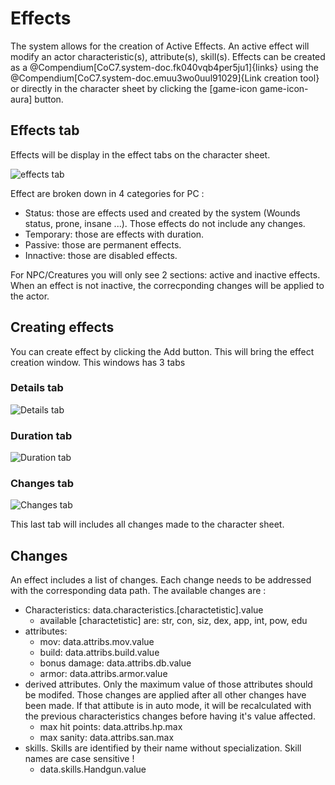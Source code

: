 # Effects

The system allows for the creation of Active Effects.
An active effect will modify an actor characteristic(s), attribute(s), skill(s).
Effects can be created as a @Compendium[CoC7.system-doc.fk040vqb4per5ju1]{links} using the @Compendium[CoC7.system-doc.emuu3wo0uul91029]{Link creation tool} or directly in the character sheet by clicking the [game-icon game-icon-aura] button.

## Effects tab

Effects will be display in the effect tabs on the character sheet.

![effects tab](../../assets/manual/effects/effects-tab.jpg)

Effect are broken down in 4 categories for PC :

- Status: those are effects used and created by the system (Wounds status, prone, insane ...). Those effects do not include any changes.
- Temporary: those are effects with duration.
- Passive: those are permanent effects.
- Innactive: those are disabled effects.

For NPC/Creatures you will only see 2 sections: active and inactive effects.
When an effect is not inactive, the correcponding changes will be applied to the actor.

## Creating effects

You can create effect by clicking the Add button.
This will bring the effect creation window.
This windows has 3 tabs

### Details tab

![Details tab](../../assets/manual/effects/details-tab.jpg)

### Duration tab

![Duration tab](../../assets/manual/effects/duration-tab.jpg)

### Changes tab

![Changes tab](../../assets/manual/effects/changes-tab.jpg)

This last tab will includes all changes made to the character sheet.

## Changes

An effect includes a list of changes. Each change needs to be addressed with the corresponding data path.
The available changes are :

- Characteristics: data.characteristics.\[charactetistic\].value
  - available \[charactetistic\] are: str, con, siz, dex, app, int, pow, edu
- attributes:
  - mov: data.attribs.mov.value
  - build: data.attribs.build.value
  - bonus damage: data.attribs.db.value
  - armor: data.attribs.armor.value
- derived attributes. Only the maximum value of those attributes should be modifed. Those changes are applied after all other changes have been made. If that attibute is in auto mode, it will be recalculated with the previous characteristics changes before having it's value affected.
  - max hit points: data.attribs.hp.max
  - max sanity: data.attribs.san.max
- skills. Skills are identified by their name without specialization. Skill names are case sensitive !
  - data.skills.Handgun.value
